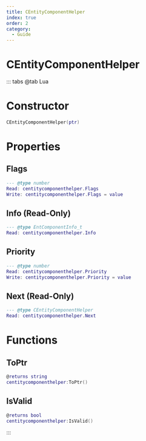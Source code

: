 ```yaml
---
title: CEntityComponentHelper
index: true
order: 2
category:
  - Guide
---
```


# CEntityComponentHelper

::: tabs
@tab Lua
# Constructor
```lua
CEntityComponentHelper(ptr)
```
# Properties
## Flags 
```lua
--- @type number
Read: centitycomponenthelper.Flags
Write: centitycomponenthelper.Flags = value
```
## Info (Read-Only)
```lua
--- @type EntComponentInfo_t
Read: centitycomponenthelper.Info
```
## Priority 
```lua
--- @type number
Read: centitycomponenthelper.Priority
Write: centitycomponenthelper.Priority = value
```
## Next (Read-Only)
```lua
--- @type CEntityComponentHelper
Read: centitycomponenthelper.Next
```
# Functions
## ToPtr
```lua
@returns string
centitycomponenthelper:ToPtr()
```
## IsValid
```lua
@returns bool
centitycomponenthelper:IsValid()
```

:::